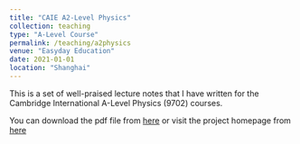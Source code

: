 ```yaml
---
title: "CAIE A2-Level Physics"
collection: teaching
type: "A-Level Course"
permalink: /teaching/a2physics
venue: "Easyday Education"
date: 2021-01-01
location: "Shanghai"
---
```


This is a set of well-praised lecture notes that I have written for the Cambridge International A-Level Physics (9702) courses. 

You can download the pdf file from [here](https://github.com/yuhao-yang-cy/a2physics/blob/master/a2physics.pdf) or visit the project homepage from [here](https://github.com/yuhao-yang-cy/a2physics)
